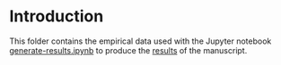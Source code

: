 # Introduction

This folder contains the empirical data used with the Jupyter notebook [generate-results.ipynb](https://github.com/JackMurdochMoore/power-law/blob/main/reproduce-paper/generate-results.ipynb) to produce the [results](https://github.com/JackMurdochMoore/power-law/tree/main/reproduce-paper/results) of the manuscript. 
